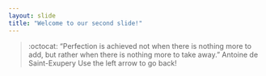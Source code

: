 ```yaml
---
layout: slide
title: "Welcome to our second slide!"
---
```

> :octocat:
> “Perfection is achieved not when there is nothing more to add, but rather when there is nothing more to take away.”
Antoine de Saint-Exupery
Use the left arrow to go back!
